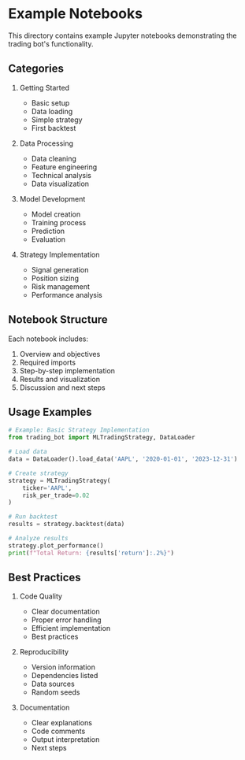 # Example Notebooks

This directory contains example Jupyter notebooks demonstrating the trading bot's functionality.

## Categories

1. Getting Started
   - Basic setup
   - Data loading
   - Simple strategy
   - First backtest

2. Data Processing
   - Data cleaning
   - Feature engineering
   - Technical analysis
   - Data visualization

3. Model Development
   - Model creation
   - Training process
   - Prediction
   - Evaluation

4. Strategy Implementation
   - Signal generation
   - Position sizing
   - Risk management
   - Performance analysis

## Notebook Structure

Each notebook includes:
1. Overview and objectives
2. Required imports
3. Step-by-step implementation
4. Results and visualization
5. Discussion and next steps

## Usage Examples

```python
# Example: Basic Strategy Implementation
from trading_bot import MLTradingStrategy, DataLoader

# Load data
data = DataLoader().load_data('AAPL', '2020-01-01', '2023-12-31')

# Create strategy
strategy = MLTradingStrategy(
    ticker='AAPL',
    risk_per_trade=0.02
)

# Run backtest
results = strategy.backtest(data)

# Analyze results
strategy.plot_performance()
print(f"Total Return: {results['return']:.2%}")
```

## Best Practices

1. Code Quality
   - Clear documentation
   - Proper error handling
   - Efficient implementation
   - Best practices

2. Reproducibility
   - Version information
   - Dependencies listed
   - Data sources
   - Random seeds

3. Documentation
   - Clear explanations
   - Code comments
   - Output interpretation
   - Next steps
